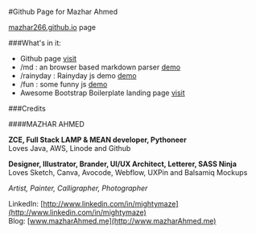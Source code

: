 #Github Page for Mazhar Ahmed

[mazhar266.github.io](http://mazhar266.github.io) page

###What's in it:

- Github page [visit](http://mazhar266.github.io)
- /md : an browser based markdown parser [demo](http://mazhar266.github.io/md/?file=sample.md)
- /rainyday : Rainyday js demo [demo](http://mazhar266.github.io/rainyday)
- /fun : some funny js [demo](http://mazhar266.github.io/fun/love-me.html)
- Awesome Bootstrap Boilerplate landing page [visit](http://mazhar266.github.io/Awesome-Bootstrap-Boilerplate/)

###Credits

####MAZHAR AHMED  
  
**ZCE, Full Stack LAMP & MEAN developer, Pythoneer**  
Loves Java, AWS, Linode and Github  
  
**Designer, Illustrator, Brander, UI/UX Architect, Letterer, SASS Ninja**  
Loves Sketch, Canva, Avocode, Webflow, UXPin and Balsamiq Mockups  
  
<i>Artist, Painter, Calligrapher, Photographer</i>  

LinkedIn: [http://www.linkedin.com/in/mightymaze](http://www.linkedin.com/in/mightymaze)  
Blog: [www.mazharAhmed.me](http://www.mazharAhmed.me)  
